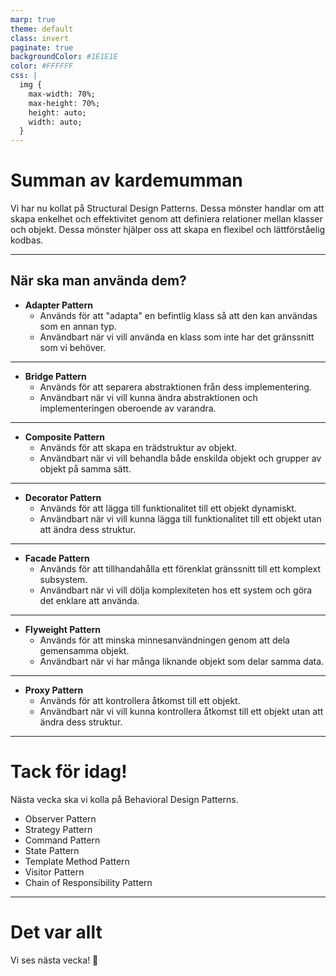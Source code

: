 ```yaml
---
marp: true
theme: default
class: invert
paginate: true
backgroundColor: #1E1E1E
color: #FFFFFF
css: |
  img {
    max-width: 70%;
    max-height: 70%;
    height: auto;
    width: auto;
  }
---
```


# Summan av kardemumman

Vi har nu kollat på Structural Design Patterns. Dessa mönster handlar om att skapa enkelhet och effektivitet genom att definiera relationer mellan klasser och objekt. Dessa mönster hjälper oss att skapa en flexibel och lättförståelig kodbas.

---

## När ska man använda dem?

- **Adapter Pattern**
  - Används för att "adapta" en befintlig klass så att den kan användas som en annan typ.
  - Användbart när vi vill använda en klass som inte har det gränssnitt som vi behöver.

---

- **Bridge Pattern**
  - Används för att separera abstraktionen från dess implementering.
  - Användbart när vi vill kunna ändra abstraktionen och implementeringen oberoende av varandra.

---

- **Composite Pattern**
  - Används för att skapa en trädstruktur av objekt.
  - Användbart när vi vill behandla både enskilda objekt och grupper av objekt på samma sätt.

---

- **Decorator Pattern**
  - Används för att lägga till funktionalitet till ett objekt dynamiskt.
  - Användbart när vi vill kunna lägga till funktionalitet till ett objekt utan att ändra dess struktur.

---

- **Facade Pattern**
  - Används för att tillhandahålla ett förenklat gränssnitt till ett komplext subsystem.
  - Användbart när vi vill dölja komplexiteten hos ett system och göra det enklare att använda.

---

- **Flyweight Pattern**
  - Används för att minska minnesanvändningen genom att dela gemensamma objekt.
  - Användbart när vi har många liknande objekt som delar samma data.

---

- **Proxy Pattern**
  - Används för att kontrollera åtkomst till ett objekt.
  - Användbart när vi vill kunna kontrollera åtkomst till ett objekt utan att ändra dess struktur.

---

# Tack för idag!

Nästa vecka ska vi kolla på Behavioral Design Patterns.

- Observer Pattern
- Strategy Pattern
- Command Pattern
- State Pattern
- Template Method Pattern
- Visitor Pattern
- Chain of Responsibility Pattern

---

# Det var allt

Vi ses nästa vecka! 👋
